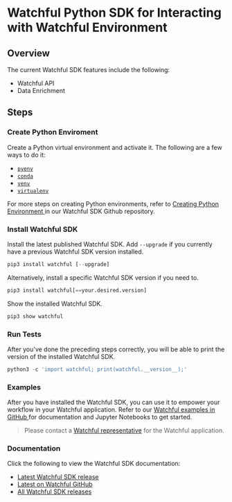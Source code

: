 # Watchful Python SDK for Interacting with Watchful Environment

## Overview

The current Watchful SDK features include the following:

- Watchful API
- Data Enrichment

## Steps

### Create Python Enviroment

Create a Python virtual environment and activate it. The following are a few
ways to do it:

- [`pyenv`](https://github.com/pyenv/pyenv)
- [`conda`](https://docs.conda.io/projects/conda/en/latest/user-guide/tasks/manage-environments.html)
- [`venv`](https://docs.python.org/3/library/venv.html)
- [`virtualenv`](https://virtualenv.pypa.io/en/latest/)

For more steps on creating Python environments, refer to [Creating Python
Environment
](https://github.com/Watchfulio/watchful-py/blob/main/README_PY_ENV.md) in our
Watchful SDK Github repository.

### Install Watchful SDK

Install the latest published Watchful SDK. Add `--upgrade` if you currently have
a previous Watchful SDK version installed.

```python
pip3 install watchful [--upgrade]
```

Alternatively, install a specific Watchful SDK version if you need to.

```python
pip3 install watchful[==your.desired.version]
```

Show the installed Watchful SDK.

```python
pip3 show watchful
```

### Run Tests

After you've done the preceding steps correctly, you will be able to print the
version of the installed Watchful SDK.

```python
python3 -c 'import watchful; print(watchful.__version__);'
```

### Examples

After you have installed the Watchful SDK, you can use it to empower your
workflow in your Watchful application. Refer to our [Watchful examples in GitHub
](https://github.com/Watchfulio/watchful-py/tree/main/examples) for
documentation and Jupyter Notebooks to get started.
> Please contact a [Watchful representative](mailto:sales@watchful.io) for the
Watchful application.

### Documentation

Click the following to view the Watchful SDK documentation:

- [Latest Watchful SDK release](https://watchful.readthedocs.io/en/stable/)
- [Latest on Watchful GitHub](https://watchful.readthedocs.io/en/latest/)
- [All Watchful SDK releases](https://readthedocs.org/projects/watchful/)
